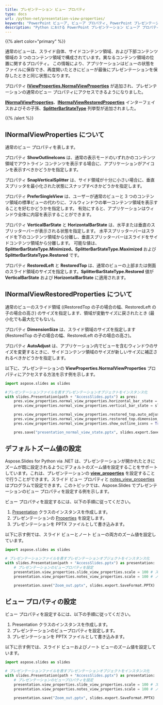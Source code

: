 ```yaml
---
title: プレゼンテーション ビュー プロパティ
type: docs
url: /python-net/presentation-view-properties/
keywords: "PowerPoint ビューア, ビューア プロパティ, PowerPoint プレゼンテーション, Python, Aspose.Slides for Python via .NET"
description: "Python における PowerPoint プレゼンテーション ビューア プロパティ"
---
```


{{% alert color="primary" %}} 

通常のビューは、スライド自体、サイドコンテンツ領域、および下部コンテンツ領域の 3 つのコンテンツ領域で構成されています。異なるコンテンツ領域の位置に関するプロパティ。 この情報により、アプリケーションはビューの状態をファイルに保存でき、再度開いたときにビューが最後にプレゼンテーションを保存したときと同じ状態になります。

プロパティ [**IViewProperties.NormalViewProperties**](https://reference.aspose.com/slides/python-net/aspose.slides/iviewproperties/) が追加され、プレゼンテーションの通常のビュー プロパティにアクセスできるようになりました。

[**INormalViewProperties**](https://reference.aspose.com/slides/python-net/aspose.slides/inormalviewproperties/)、[**INormalViewRestoredProperties**](https://reference.aspose.com/slides/python-net/aspose.slides/inormalviewrestoredproperties/) インターフェイスおよびその子孫、[**SplitterBarStateType**](https://reference.aspose.com/slides/python-net/aspose.slides/splitterbarstatetype/) 列挙型が追加されました。

{{% /alert %}} 



## **INormalViewProperties について** 

通常のビュー プロパティを表します。

プロパティ **ShowOutlineIcons** は、通常の表示モードのいずれかのコンテンツ領域でアウトライン コンテンツを表示する場合に、アプリケーションがアイコンを表示すべきかどうかを指定します。

プロパティ **SnapVerticalSplitter** は、サイド領域が十分に小さい場合に、垂直スプリッタを最小化された状態にスナップすべきかどうかを指定します。

プロパティ **PreferSingleView** は、ユーザーが通常のビューと 3 つのコンテンツ領域の標準ビューの代わりに、フルウィンドウの単一コンテンツ領域を表示することを好むかどうかを指定します。 有効にすると、アプリケーションはウィンドウ全体に内容を表示することができます。

プロパティ **VerticalBarState** と **HorizontalBarState** は、水平または垂直のスプリッターバーが表示される状態を指定します。 水平スプリッターバーはスライドを下のコンテンツ領域から分離し、垂直スプリッターバーはスライドをサイドコンテンツ領域から分離します。 可能な値は、**SplitterBarStateType.Minimized、SplitterBarStateType.Maximized** および **SplitterBarStateType.Restored** です。

プロパティ **RestoredLeft** と **RestoredTop** は、通常のビューの上部または側面のスライド領域のサイズを指定します。**SplitterBarStateType.Restored** 値が **VerticalBarState** および **HorizontalBarState** に適用されます。



## **INormalViewRestoredProperties について** 

通常のビューのスライド領域 ((RestoredTop の子の場合の幅、RestoredLeft の子の場合の高さ) のサイズを指定します、領域が変動サイズに戻されたとき (最小化でも最大化でもない)。

プロパティ **DimensionSize** は、スライド領域のサイズを指定します (RestoredTop の子の場合の幅、RestoredLeft の子の場合の高さ)。

プロパティ **AutoAdjust** は、アプリケーション内でビューを含むウィンドウのサイズを変更するときに、サイドコンテンツ領域のサイズが新しいサイズに補正されるべきかどうかを指定します。

以下に、プレゼンテーションの **ViewProperties.NormalViewProperties** プロパティにアクセスする方法を示す例を示します。

```py
import aspose.slides as slides

#プレゼンテーションファイルを表すプレゼンテーションオブジェクトをインスタンス化
with slides.Presentation(path + "AccessSlides.pptx") as pres:
    pres.view_properties.normal_view_properties.horizontal_bar_state = slides.SplitterBarStateType.RESTORED
    pres.view_properties.normal_view_properties.vertical_bar_state = slides.SplitterBarStateType.MAXIMIZED

    pres.view_properties.normal_view_properties.restored_top.auto_adjust = True
    pres.view_properties.normal_view_properties.restored_top.dimension_size = 80
    pres.view_properties.normal_view_properties.show_outline_icons = True

    pres.save("presentation_normal_view_state.pptx", slides.export.SaveFormat.PPTX)
```




## **デフォルトズーム値の設定**
Aspose.Slides for Python via .NET は、プレゼンテーションが開かれたときにズームが既に設定されるようにデフォルトのズーム値を設定することをサポートしています。これは、プレゼンテーションの [**view_properties**](https://reference.aspose.com/slides/python-net/aspose.slides/viewproperties/) を設定することで行うことができます。スライド ビュー プロパティと [notes_view_properties](https://reference.aspose.com/slides/python-net/aspose.slides/viewproperties/) はプログラムで設定できます。このトピックでは、Aspose.Slides でプレゼンテーションのビュー プロパティを設定する例を示します。

ビュー プロパティを設定するには、以下の手順に従ってください。

1. [Presentation](https://reference.aspose.com/slides/python-net/aspose.slides/presentation/) クラスのインスタンスを作成します。
1. プレゼンテーションの [Properties](https://reference.aspose.com/slides/python-net/aspose.slides/viewproperties/) を設定します。
1. プレゼンテーションを PPTX ファイルとして書き込みます。

以下に示す例では、スライド ビューとノート ビューの両方のズーム値を設定しています。

```py
import aspose.slides as slides

# プレゼンテーションファイルを表すプレゼンテーションオブジェクトをインスタンス化
with slides.Presentation(path + "AccessSlides.pptx") as presentation:
    # プレゼンテーションのビュープロパティを設定
    presentation.view_properties.slide_view_properties.scale = 100 # スライドビューのズーム値（パーセント）
    presentation.view_properties.notes_view_properties.scale = 100 # ノートビューのズーム値（パーセント）

    presentation.save("Zoom_out.pptx", slides.export.SaveFormat.PPTX)
```



## **ビュー プロパティの設定**
ビュー プロパティを設定するには、以下の手順に従ってください。

1. Presentation クラスのインスタンスを作成します。
1. プレゼンテーションのビュープロパティを設定します。
1. プレゼンテーションを PPTX ファイルとして書き込みます。

以下に示す例では、スライド ビューおよびノート ビューのズーム値を設定しています。

```py
import aspose.slides as slides

# プレゼンテーションファイルを表すプレゼンテーションオブジェクトをインスタンス化
with slides.Presentation(path + "AccessSlides.pptx") as presentation:
    # プレゼンテーションのビュープロパティを設定
    presentation.view_properties.slide_view_properties.scale = 100 # スライドビューのズーム値（パーセント）
    presentation.view_properties.notes_view_properties.scale = 100 # ノートビューのズーム値（パーセント）

    presentation.save("Zoom_out.pptx", slides.export.SaveFormat.PPTX)
```